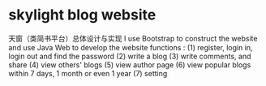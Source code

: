 # skylight blog website
天窗（类简书平台）总体设计与实现
I use Bootstrap to construct the website and use Java Web to develop the website
functions :
(1) register, login in, login out and find the password
(2) write a blog
(3) write comments, and share
(4) view others' blogs
(5) view author page
(6) view popular blogs within 7 days, 1 month or even 1 year
(7) setting
